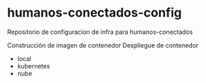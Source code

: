 # humanos-conectados-config
Repositorio de configuracion de infra para humanos-conectados

Construcción de imagen de contenedor
Despliegue de contenedor
- local
- kubernetes
- nube
  
